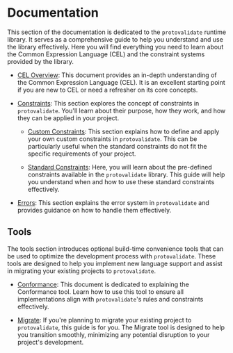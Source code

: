# Documentation

This section of the documentation is dedicated to the `protovalidate` runtime
library. It serves as a comprehensive guide to help you understand and use the
library effectively. Here you will find everything you need to learn about the
Common Expression Language (CEL) and the constraint systems provided by the
library.

- [CEL Overview](cel.md): This document provides an in-depth understanding of
  the Common Expression Language (CEL). It is an excellent starting point if you
  are new to CEL or need a refresher on its core concepts.

- [Constraints](constraints.md): This section explores the concept of
  constraints in `protovalidate`. You'll learn about their purpose, how they
  work,
  and how they can be applied in your project.

    - [Custom Constraints](custom-constraints.md): This section explains how to
      define and apply your own custom constraints in `protovalidate`. This can
      be
      particularly useful when the standard constraints do not fit the specific
      requirements of your project.

    - [Standard Constraints](standard-constraints.md): Here, you will learn
      about the pre-defined constraints available in the `protovalidate`
      library.
      This guide will help you understand when and how to use these standard
      constraints effectively.

- [Errors](errors.md): This section explains the error system in `protovalidate`
  and provides guidance on how to handle them effectively.

## Tools

The tools section introduces optional build-time convenience tools that can be
used to optimize the development process with `protovalidate`. These tools are
designed to help you implement new language support and assist in migrating your
existing projects to `protovalidate`.

- [Conformance](conformance.md): This document is dedicated to explaining the
  Conformance tool. Learn how to use this tool to ensure all implementations 
  align with `protovalidate`'s rules and constraints effectively.

- [Migrate](migrate.md): If you're planning to migrate your existing project to
  `protovalidate`, this guide is for you. The Migrate tool is designed to help
  you transition smoothly, minimizing any potential disruption to your project's
  development.
